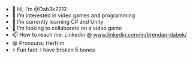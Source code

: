 - 👋 Hi, I’m @Dab3k2212
- 👀 I’m interested in video games and programming
- 🌱 I’m currently learning C# and Unity
- 💞️ I’m looking to collaborate on a video game
- 📫 How to reach me: Linkedin @ www.linkedin.com/in/brendan-dabek/
- 😄 Pronouns: He/Him
- ⚡ Fun fact: I have broken 5 bones

<!---
Dab3k2212/Dab3k2212 is a ✨ special ✨ repository because its `README.md` (this file) appears on your GitHub profile.
You can click the Preview link to take a look at your changes.
--->
